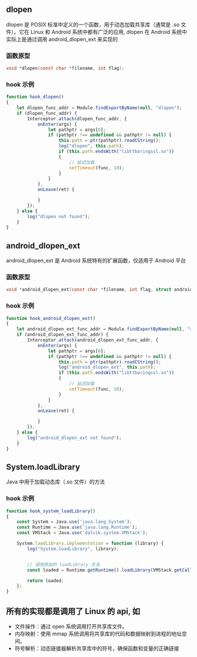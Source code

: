 ## dlopen
dlopen 是 POSIX 标准中定义的一个函数，用于动态加载共享库（通常是 .so 文件）。它在 Linux 和 Android 系统中都有广泛的应用, dlopen 在 Android 系统中实际上是通过调用 android_dlopen_ext 来实现的

### 函数原型
```c
void *dlopen(const char *filename, int flag);
```
### hook 示例
```js
function hook_dlopen()
{
    let dlopen_func_addr = Module.findExportByName(null, "dlopen");
    if (dlopen_func_addr) {
        Interceptor.attach(dlopen_func_addr, {
            onEnter(args) {
                let pathptr = args[0];
                if (pathptr !== undefined && pathptr != null) {
                    this.path = ptr(pathptr).readCString();
                    log("dlopen", this.path);
                    if (this.path.endsWith("libttboringssl.so"))
                    {
                        // 延迟加载
                        setTimeout(func, 10); 
                    }
                }
            },
            onLeave(ret) {

            }
        });
    } else {
        log("dlopen not found");
    }
}
```

## android_dlopen_ext
android_dlopen_ext 是 Android 系统特有的扩展函数，仅适用于 Android 平台
### 函数原型
```c
void *android_dlopen_ext(const char *filename, int flag, struct android_dlextinfo *extinfo);
```
### hook 示例
```js
function hook_android_dlopen_ext()
{
    let android_dlopen_ext_func_addr = Module.findExportByName(null, "android_dlopen_ext");
    if (android_dlopen_ext_func_addr) {
        Interceptor.attach(android_dlopen_ext_func_addr, {
            onEnter(args) {
                let pathptr = args[0];
                if (pathptr !== undefined && pathptr != null) {
                    this.path = ptr(pathptr).readCString();
                    log("android_dlopen_ext", this.path);
                    if (this.path.endsWith("libttboringssl.so"))
                    {
                        // 延迟加载
                        setTimeout(func, 10); 
                    }
                }
            },
            onLeave(ret) {

            }
        });
    } else {
        log("android_dlopen_ext not found");
    }
}
```

## System.loadLibrary 
Java 中用于加载动态库（.so 文件）的方法

### hook 示例
```js
function hook_system_loadLibrary()
{
    const System = Java.use('java.lang.System');
    const Runtime = Java.use('java.lang.Runtime');
    const VMStack = Java.use('dalvik.system.VMStack');

    System.loadLibrary.implementation = function (library) {
        log("System.loadLibrary", library);


        // 调用原始的 loadLibrary 方法
        const loaded = Runtime.getRuntime().loadLibrary(VMStack.getCallingClassLoader(), library);

        return loaded;
    };
}
```

## 所有的实现都是调用了 Linux 的 api, 如
- 文件操作：通过 open 系统调用打开共享库文件。
- 内存映射：使用 mmap 系统调用将共享库的代码和数据映射到进程的地址空间。
- 符号解析：动态链接器解析共享库中的符号，确保函数和变量的正确链接